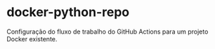 # docker-python-repo


Configuração do fluxo de trabalho do GitHub Actions para um projeto Docker existente.
